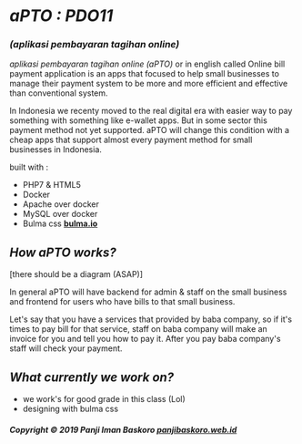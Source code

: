 # <strong><em>aPTO : PDO11</em></strong>
### <strong><em>(aplikasi pembayaran tagihan online)</em></strong>

<em>aplikasi pembayaran tagihan online (aPTO)</em> or in english called Online bill payment application is an apps that focused to help small businesses to manage their payment system to be more and more efficient and effective than conventional system.

In Indonesia we recenty moved to the  real digital era with easier way to pay something with something like e-wallet apps. But in some sector this payment method not yet supported. aPTO will change this condition with a cheap apps that support almost every payment method for small businesses in Indonesia.

built with :
- PHP7 & HTML5
- Docker
- Apache over docker
- MySQL over docker
- Bulma css [**bulma.io**](https://bulma.io/)

## <strong><em>How aPTO works?</em></strong>

[there should be a diagram (ASAP)]

In general aPTO will have backend for admin & staff on the small business and frontend for users who have bills to that small business.

Let's say that you have a services that provided by baba company, so if it's  times to pay bill for that service, staff on baba company will make an invoice for you and tell you how to pay it. After you pay baba company's staff will check your payment.

## <strong><em>What currently we work on?</em></strong>
 - we  work's for good grade in this class (Lol)
 - designing with bulma css
##### Copyright &copy; 2019 Panji Iman Baskoro [**panjibaskoro.web.id**](https://panjibaskoro.web.id/)
